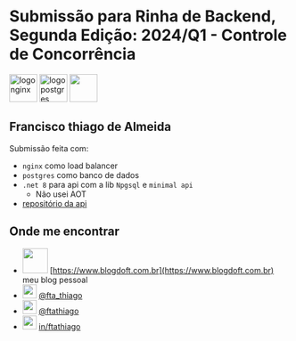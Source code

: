 # Submissão para Rinha de Backend, Segunda Edição: 2024/Q1 - Controle de Concorrência

<img src="https://upload.wikimedia.org/wikipedia/commons/c/c5/Nginx_logo.svg" alt="logo nginx" width="50" height="auto">
<img src="https://upload.wikimedia.org/wikipedia/commons/2/29/Postgresql_elephant.svg" alt="logo postgres" width="50" height="auto">
<img src="https://upload.wikimedia.org/wikipedia/commons/thumb/7/7d/Microsoft_.NET_logo.svg/64px-Microsoft_.NET_logo.svg.png" width="50" height="auto">


## Francisco thiago de Almeida

Submissão feita com:
- `nginx` como load balancer
- `postgres` como banco de dados
- `.net 8` para api com a lib `Npgsql` e `minimal api`
  - Não usei AOT
- [repositório da api](https://github.com/ftathiago/rinha-backend-2024-q1)

## Onde me encontrar

- <img src="https://www.blogdoft.com.br/wp-content/uploads/2019/11/blog-do-ft-logo.png" width="auto" height="45" /> [https://www.blogdoft.com.br](https://www.blogdoft.com.br) meu blog pessoal
- <img src="https://upload.wikimedia.org/wikipedia/commons/thumb/c/ce/X_logo_2023.svg/100px-X_logo_2023.svg.png" width="25" height="auto" /> [@fta_thiago](https://twitter.com/fta_thiago)
- <img src="https://upload.wikimedia.org/wikipedia/commons/thumb/9/95/Instagram_logo_2022.svg/150px-Instagram_logo_2022.svg.png" width="25" height="auto" /> [@ftathiago](https://www.instagram.com/ftathiago)
- <img src="https://cdn-icons-png.flaticon.com/256/174/174857.png" width="25" height="auto" /> [in/ftathiago](https://www.linkedin.com/in/ftathiago/)